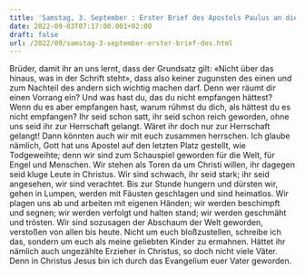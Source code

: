 ```yaml
---
title: 'Samstag, 3. September : Erster Brief des Apostels Paulus an die Korinther 4,6b-15.'
date: 2022-09-03T07:17:00.001+02:00
draft: false
url: /2022/09/samstag-3-september-erster-brief-des.html
---
```


Brüder, damit ihr an uns lernt, dass der Grundsatz gilt: «Nicht über das hinaus, was in der Schrift steht», dass also keiner zugunsten des einen und zum Nachteil des andern sich wichtig machen darf. Denn wer räumt dir einen Vorrang ein? Und was hast du, das du nicht empfangen hättest? Wenn du es aber empfangen hast, warum rühmst du dich, als hättest du es nicht empfangen? Ihr seid schon satt, ihr seid schon reich geworden, ohne uns seid ihr zur Herrschaft gelangt. Wäret ihr doch nur zur Herrschaft gelangt! Dann könnten auch wir mit euch zusammen herrschen. Ich glaube nämlich, Gott hat uns Apostel auf den letzten Platz gestellt, wie Todgeweihte; denn wir sind zum Schauspiel geworden für die Welt, für Engel und Menschen. Wir stehen als Toren da um Christi willen, ihr dagegen seid kluge Leute in Christus. Wir sind schwach, ihr seid stark; ihr seid angesehen, wir sind verachtet. Bis zur Stunde hungern und dürsten wir, gehen in Lumpen, werden mit Fäusten geschlagen und sind heimatlos. Wir plagen uns ab und arbeiten mit eigenen Händen; wir werden beschimpft und segnen; wir werden verfolgt und halten stand; wir werden geschmäht und trösten. Wir sind sozusagen der Abschaum der Welt geworden, verstoßen von allen bis heute. Nicht um euch bloßzustellen, schreibe ich das, sondern um euch als meine geliebten Kinder zu ermahnen. Hättet ihr nämlich auch ungezählte Erzieher in Christus, so doch nicht viele Väter. Denn in Christus Jesus bin ich durch das Evangelium euer Vater geworden.